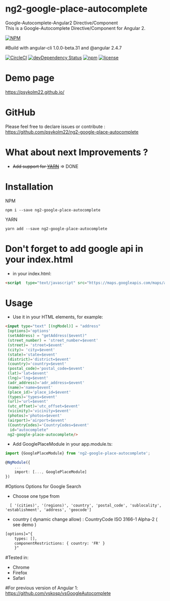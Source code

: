 # ng2-google-place-autocomplete
Google-Autocomplete-Angular2 Directive/Component <br/>
This is a Google-Autocomplete Directive/Component for Angular 2.

[![NPM](https://nodei.co/npm/ng2-google-place-autocomplete.png?downloads=true&downloadRank=true&stars=true)](https://nodei.co/npm/ng2-google-place-autocomplete/)

#Build with angular-cli 1.0.0-beta.31 and @angular 2.4.7

[![CircleCI](https://circleci.com/gh/psykolm22/ng2-google-place-autocomplete.svg?style=shield&circle-token=cf5e1c8f08d7d90c845e41ba20df0c8a6fc38892)](https://github.com/psykolm22/ng2-google-place-autocomplete) [![devDependency Status](https://gemnasium.com/badges/github.com/psykolm22/ng2-google-place-autocomplete.svg)](https://gemnasium.com/github.com/psykolm22/ng2-google-place-autocomplete) [![npm](http://img.shields.io/npm/v/ng2-google-place-autocomplete.svg?style=flat)](https://www.npmjs.org/package/ng2-google-place-autocomplete) [![license](https://img.shields.io/github/license/psykolm22/ng2-google-place-autocomplete.svg)]()
# Demo page
https://psykolm22.github.io/

# GitHub
Please feel free to declare issues or contribute  : https://github.com/psykolm22/ng2-google-place-autocomplete

# What about next Improvements ? 
- ~~Add support for [YARN](https://yarnpkg.com/)~~ => DONE

# Installation

NPM

    npm i --save ng2-google-place-autocomplete

YARN

    yarn add --save ng2-google-place-autocomplete

# Don't forget to add google api in your index.html
* in your index.html:
```html
<script  type="text/javascript" src="https://maps.googleapis.com/maps/api/js?libraries=places"></script>
```

# Usage
* Use it in your HTML elements, for example:
```html
<input type="text" [(ngModel)] = "address" 
 [options]='options' 
 (setAddress) = "getAddress($event)"
 (street_number) = 'street_number=$event'
 (street)= 'street=$event'
 (city)= 'city=$event'
 (state)='state=$event'
 (district)='district=$event'
 (country)='country=$event'
 (postal_code)='postal_code=$event'
 (lat)='lat=$event' 
 (lng)='lng=$event' 
 (adr_address)='adr_address=$event' 
 (name)='name=$event' 
 (place_id)='place_id=$event' 
 (types)='types=$event' 
 (url)='url=$event'  
 (utc_offset)='utc_offset=$event' 
 (vicinity)='vicinity=$event' 
 (photos)='photos=$event' 
 (airport)='airport=$event' 
 (CountryCodes)='CountryCodes=$event'
  id="autocomplete"
 ng2-google-place-autocomplete/> 
```


* Add GooglePlaceModule in your app.module.ts:
```typeScript
import {GooglePlaceModule} from 'ng2-google-place-autocomplete';

@NgModule({
    ...
    import: [..., GooglePlaceModule]
})
```

#Options
Options for Google Search
* Choose one type from
```
  [ '(cities)', '(regions)', 'country', 'postal_code', 'sublocality', 'establishment', 'address', 'geocode'] 
```  
* country ( dynamic change allow) : CountryCode ISO 3166-1 Alpha-2 ( see demo )
```html  
[options]="{
    types: [],
    componentRestrictions: { country: 'FR' }
    }"
```
#Tested in:
* Chrome
* Firefox
* Safari


#For previous version of Angular 1:
https://github.com/vskosp/vsGoogleAutocomplete




